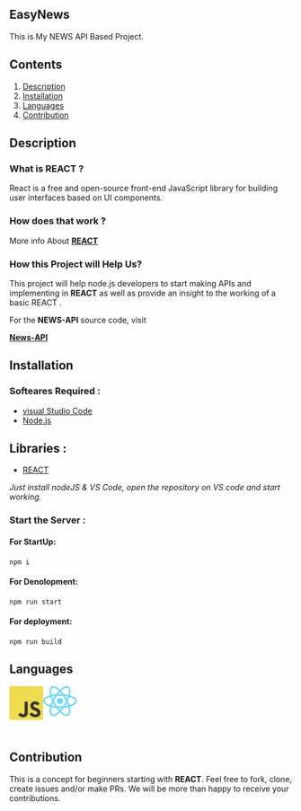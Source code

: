 ## **EasyNews**
This is My NEWS API Based Project.


## **Contents**
1. [Description](#description)
0. [Installation](#installation)
0. [Languages](#languages)
0. [Contribution](#contribution)



## **Description**

### **What is REACT ?**
React is a free and open-source front-end JavaScript library for building user interfaces based on UI components.


### **How does that work ?**
 More info About [**REACT**](https://reactjs.org/docs/getting-started.html) 





### How this Project will Help Us?
This project will help node.js developers to start making APIs and implementing in **REACT** as well as provide an insight to the working of a basic REACT .

For the **NEWS-API** source code, visit 

[**News-API**](https://newsapi.org/)

## **Installation**
   ### Softeares Required :
   * [visual Studio Code](https://code.visualstudio.com/download)
   * [Node.js](https://nodejs.org/en/)

## **Libraries :**
 
 * [REACT](https://reactjs.org/docs/getting-started.html)

_Just install nodeJS & VS Code, open the repository on VS code and start working._

### Start the Server :
#### For StartUp:
```
npm i
```
#### For Denolopment:
```
npm run start
```
#### For deployment:
```
npm run build
```


## **Languages**

<img align="left" alt="C++" width="60px" src="https://raw.githubusercontent.com/github/explore/80688e429a7d4ef2fca1e82350fe8e3517d3494d/topics/javascript/javascript.png" />

<img align="left" alt="C++" width="60px" src="data:image/svg+xml;base64,PHN2ZyB4bWxucz0iaHR0cDovL3d3dy53My5vcmcvMjAwMC9zdmciIHZpZXdCb3g9Ii0xMS41IC0xMC4yMzE3NCAyMyAyMC40NjM0OCI+CiAgPHRpdGxlPlJlYWN0IExvZ288L3RpdGxlPgogIDxjaXJjbGUgY3g9IjAiIGN5PSIwIiByPSIyLjA1IiBmaWxsPSIjNjFkYWZiIi8+CiAgPGcgc3Ryb2tlPSIjNjFkYWZiIiBzdHJva2Utd2lkdGg9IjEiIGZpbGw9Im5vbmUiPgogICAgPGVsbGlwc2Ugcng9IjExIiByeT0iNC4yIi8+CiAgICA8ZWxsaXBzZSByeD0iMTEiIHJ5PSI0LjIiIHRyYW5zZm9ybT0icm90YXRlKDYwKSIvPgogICAgPGVsbGlwc2Ugcng9IjExIiByeT0iNC4yIiB0cmFuc2Zvcm09InJvdGF0ZSgxMjApIi8+CiAgPC9nPgo8L3N2Zz4K" />
<br>
<br>
<br>
<br>
<br>

## **Contribution**
This is a concept for beginners starting with **REACT**. Feel free to fork, clone, create issues and/or make PRs. We will be more than happy to receive your contributions.









